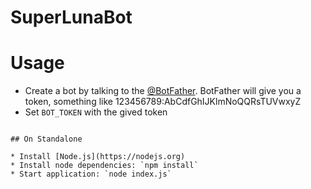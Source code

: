 SuperLunaBot
==============================

# Usage

* Create a bot by talking to the [@BotFather](https://t.me/BotFather). BotFather will give you a token, something like 123456789:AbCdfGhIJKlmNoQQRsTUVwxyZ
* Set `BOT_TOKEN` with the gived token

```

## On Standalone

* Install [Node.js](https://nodejs.org)
* Install node dependencies: `npm install`
* Start application: `node index.js`
